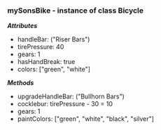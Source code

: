 ### mySonsBike - instance of class Bicycle

***Attributes***

  * handleBar: ("Riser Bars")
  * tirePressure: 40
  * gears: 1
  * hasHandBreak: true
  * colors: ["green", "white"]

***Methods***

  * upgradeHandleBar: ("Bullhorn Bars")
  * cocklebur: tirePressure - 30 = 10
  * gears: 1
  * paintColors: ["green", "white", "black", "silver"]
